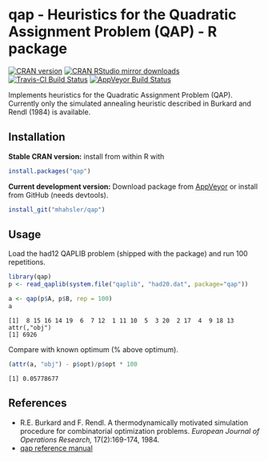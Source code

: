# qap - Heuristics for the Quadratic Assignment Problem (QAP) - R package

[![CRAN version](http://www.r-pkg.org/badges/version/qap)](https://cran.r-project.org/package=qap)
[![CRAN RStudio mirror downloads](http://cranlogs.r-pkg.org/badges/qap)](https://cran.r-project.org/package=qap)
[![Travis-CI Build Status](https://travis-ci.org/mhahsler/qap.svg?branch=master)](https://travis-ci.org/mhahsler/qap)
[![AppVeyor Build Status](https://ci.appveyor.com/api/projects/status/github/mhahsler/qap?branch=master&svg=true)](https://ci.appveyor.com/project/mhahsler/qap)

Implements heuristics for the Quadratic Assignment Problem (QAP). Currently only the simulated annealing heuristic described in Burkard and Rendl (1984) is available. 

## Installation

__Stable CRAN version:__ install from within R with
```R
install.packages("qap")
```
__Current development version:__ Download package from [AppVeyor](https://ci.appveyor.com/project/mhahsler/qap/build/artifacts) or install from GitHub (needs devtools).
```R 
install_git("mhahsler/qap")
```


## Usage

Load the had12 QAPLIB problem (shipped with the package) and
run 100 repetitions.
```R
library(qap)
p <- read_qaplib(system.file("qaplib", "had20.dat", package="qap"))

a <- qap(p$A, p$B, rep = 100)
a
```

```
[1]  8 15 16 14 19  6  7 12  1 11 10  5  3 20  2 17  4  9 18 13
attr(,"obj")
[1] 6926
```

Compare with known optimum (% above optimum).
```R
(attr(a, "obj") - p$opt)/p$opt * 100
```

```
[1] 0.05778677
```

## References

* R.E. Burkard and F. Rendl. A thermodynamically motivated simulation procedure for combinatorial optimization problems. _European Journal of Operations Research,_ 17(2):169-174, 1984.
* [qap reference manual](https://cran.r-project.org/package=qap/qap.pdf)

